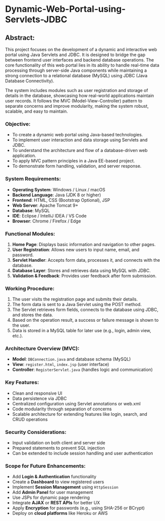 # Dynamic-Web-Portal-using-Servlets-JDBC
## **Abstract:**

This project focuses on the development of a dynamic and interactive web portal using Java Servlets and JDBC. It is designed to bridge the gap between frontend user interfaces and backend database operations. The core functionality of this web portal lies in its ability to handle real-time data processing through server-side Java components while maintaining a strong connection to a relational database (MySQL) using JDBC (Java Database Connectivity).

The system includes modules such as user registration and storage of details in the database, showcasing how real-world applications maintain user records. It follows the MVC (Model-View-Controller) pattern to separate concerns and improve modularity, making the system robust, scalable, and easy to maintain.

###  **Objective:**

* To create a dynamic web portal using Java-based technologies.
* To implement user interaction and data storage using Servlets and JDBC.
* To understand the architecture and flow of a database-driven web application.
* To apply MVC pattern principles in a Java EE-based project.
* To demonstrate form handling, validation, and server response.

###  **System Requirements:**

* **Operating System**: Windows / Linux / macOS
* **Backend Language**: Java (JDK 8 or higher)
* **Frontend**: HTML, CSS (Bootstrap Optional), JSP
* **Web Server**: Apache Tomcat 9+
* **Database**: MySQL
* **IDE**: Eclipse / IntelliJ IDEA / VS Code
* **Browser**: Chrome / Firefox / Edge

###  **Functional Modules:**

1. **Home Page**: Displays basic information and navigation to other pages.
2. **User Registration**: Allows new users to input name, email, and password.
3. **Servlet Handler**: Accepts form data, processes it, and connects with the database.
4. **Database Layer**: Stores and retrieves data using MySQL with JDBC.
5. **Validation & Feedback**: Provides user feedback after form submission.


###  **Working Procedure:**

1. The user visits the registration page and submits their details.
2. The form data is sent to a Java Servlet using the POST method.
3. The Servlet retrieves form fields, connects to the database using JDBC, and stores the data.
4. Based on the operation result, a success or failure message is shown to the user.
5. Data is stored in a MySQL table for later use (e.g., login, admin view, etc.).

### **Architecture Overview (MVC):**

* **Model**: `DBConnection.java` and database schema (MySQL)
* **View**: `register.html`, `index.jsp` (user interface)
* **Controller**: `RegisterServlet.java` (handles logic and communication)

###  **Key Features:**

* Clean and responsive UI
* Data persistence via JDBC
* Centralized configuration using Servlet annotations or web.xml
* Code modularity through separation of concerns
* Scalable architecture for extending features like login, search, and CRUD operations

###  **Security Considerations:**

* Input validation on both client and server side
* Prepared statements to prevent SQL injection
* Can be extended to include session handling and user authentication

###  **Scope for Future Enhancements:**

* Add **Login & Authentication** functionality
* Create a **Dashboard** to view registered users
* Implement **Session Management** using `HttpSession`
* Add **Admin Panel** for user management
* Use JSPs for dynamic page rendering
* Integrate **AJAX** or **REST APIs** for better UX
* Apply **Encryption** for passwords (e.g., using SHA-256 or BCrypt)
* Deploy on **cloud platforms** like Heroku or AWS

